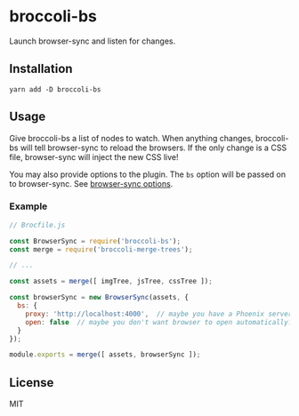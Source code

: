 # broccoli-bs

Launch browser-sync and listen for changes.

## Installation

```
yarn add -D broccoli-bs
```


## Usage

Give broccoli-bs a list of nodes to watch.  When anything changes,
broccoli-bs will tell browser-sync to reload the browsers.  If the
only change is a CSS file, browser-sync will inject the new CSS live!

You may also provide options to the plugin.  The `bs` option will be
passed on to browser-sync.  See [browser-sync options](https://www.browsersync.io/docs/options).


### Example

```js
// Brocfile.js

const BrowserSync = require('broccoli-bs');
const merge = require('broccoli-merge-trees');

// ...

const assets = merge([ imgTree, jsTree, cssTree ]);

const browserSync = new BrowserSync(assets, {
  bs: {
    proxy: 'http://localhost:4000',  // maybe you have a Phoenix server running?
    open: false  // maybe you don't want browser to open automatically?
  }
});

module.exports = merge([ assets, browserSync ]);
```


## License

MIT

